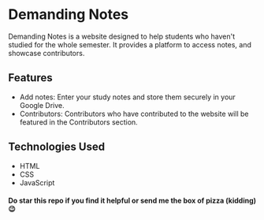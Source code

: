 # Demanding Notes

Demanding Notes is a website designed to help students who haven't studied for the whole semester. It provides a platform to access notes, and showcase contributors.

## Features

- Add notes: Enter your study notes and store them securely in your Google Drive.
- Contributors: Contributors who have contributed to the website will be featured in the Contributors section.

## Technologies Used

- HTML
- CSS
- JavaScript

#### Do star this repo if you find it helpful or send me the box of pizza (kidding) 😉

